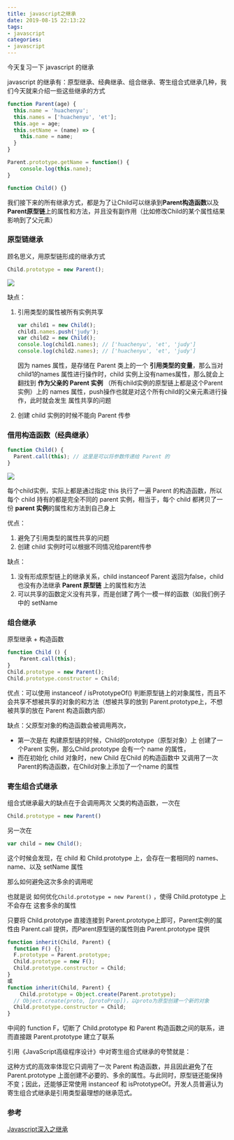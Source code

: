 ```yaml
---
title: javascript之继承
date: 2019-08-15 22:13:22
tags:
- javascript
categories:
- javascript
---
```


今天复习一下 javascript 的继承

javascript 的继承有：原型继承、经典继承、组合继承、寄生组合式继承几种，我们今天就来介绍一些这些继承的方式

```javascript
function Parent(age) {
  this.name = 'huachenyu';
  this.names = ['huachenyu', 'et'];
  this.age = age;
  this.setName = (name) => {
    this.name = name;
  }
}

Parent.prototype.getName = function() {
	console.log(this.name);
}

function Child() {}
```

我们接下来的所有继承方式，都是为了让Child可以继承到**Parent构造函数**以及**Parent原型链**上的属性和方法，并且没有副作用（比如修改Child的某个属性结果影响到了父元素）

### 原型链继承

顾名思义，用原型链形成的继承方式

```javascript
Child.prototype = new Parent();
```

![](http://ww1.sinaimg.cn/large/8ac7964fly1g60qzi5vvpj20vg0c275c.jpg)

缺点：

1. 引用类型的属性被所有实例共享

   ```javascript
   var child1 = new Child();
   child1.names.push('judy');
   var child2 = new Child();
   console.log(child1.names); // ['huachenyu', 'et', 'judy']
   console.log(child2.names); // ['huachenyu', 'et', 'judy']
   ```

   因为 names 属性，是存储在 Parent 类上的一个 **引用类型的变量**，那么当对 child1的names 属性进行操作时，child 实例上没有names属性，那么就会上翻找到 **作为父亲的 Parent 实例** （所有child实例的原型链上都是这个Parent实例）上的 names 属性，push操作也就是对这个所有child的父亲元素进行操作，此时就会发生 属性共享的问题

2. 创建 child 实例的时候不能向 Parent 传参

### 借用构造函数（经典继承）

```javascript
function Child() {
  Parent.call(this); // 这里是可以将参数传递给 Parent 的
}
```

![](http://ww1.sinaimg.cn/large/8ac7964fly1g60rj1wb2rj216g0kkgoo.jpg)

每个child实例，实际上都是通过指定 this 执行了一遍 Parent 的构造函数，所以每个 child 持有的都是完全不同的 parent 实例，相当于，每个 child 都拷贝了一份 **parent 实例**的属性和方法到自己身上

优点：

1. 避免了引用类型的属性共享的问题
2. 创建 child 实例时可以根据不同情况给parent传参

缺点：

1. 没有形成原型链上的继承关系，child instanceof Parent 返回为false，child 也没有办法继承 **Parent 原型链** 上的属性和方法
2. 可以共享的函数定义没有共享，而是创建了两个一模一样的函数（如我们例子中的 setName

### 组合继承

原型继承 + 构造函数

```javascript
function Child () {
	Parent.call(this);
}
Child.prototype = new Parent();
Child.prototype.constructor = Child;
```

优点：可以使用 instanceof / isPrototypeOf() 判断原型链上的对象属性，而且不会共享不想被共享的对象的和方法（想被共享的放到 Parent.prototype上，不想被共享的放在 Parent 构造函数内部）

缺点：父原型对象的构造函数会被调用两次，

- 第一次是在 构建原型链的时候，Child的prototype（原型对象）上 创建了一个Parent 实例，那么Child.prototype 会有一个 name 的属性，
- 而在初始化 child 对象时，new Child 在Child 的构造函数中 又调用了一次 Parent的构造函数，在Child对象上添加了一个name  的属性

### 寄生组合式继承

组合式继承最大的缺点在于会调用两次 父类的构造函数，一次在

```javascript
Child.prototype = new Parent()
```

另一次在

```javascript
var child = new Child();
```

这个时候会发现，在 child 和 Child.prototype 上，会存在一套相同的 names、name、以及 setName 属性

那么如何避免这次多余的调用呢

也就是说 如何优化`Child.prototype = new Parent()` ，使得 Child.prototype 上不会存在 这套多余的属性

只要将 Child.prototype 直接连接到 Parent.prototype上即可，Parent实例的属性由 Parent.call 提供，而Parent原型链的属性则由 Parent.prototype 提供

```javascript
function inherit(Child, Parent) {
  function F() {};
  F.prototype = Parent.prototype;
  Child.prototype = new F();
  Child.prototype.constructor = Child;
}
或
function inherit(Child, Parent) {
	Child.prototype = Object.create(Parent.prototype); 
  // Object.create(proto, [protoProp])，以proto为原型创建一个新的对象
  Child.prototype.constructor = Child;
}
```

中间的 function F，切断了 Child.prototype 和 Parent 构造函数之间的联系，进而直接跟 Parent.prototype 建立了联系

引用《JavaScript高级程序设计》中对寄生组合式继承的夸赞就是：

这种方式的高效率体现它只调用了一次 Parent 构造函数，并且因此避免了在 Parent.prototype 上面创建不必要的、多余的属性。与此同时，原型链还能保持不变；因此，还能够正常使用 instanceof 和 isPrototypeOf。开发人员普遍认为寄生组合式继承是引用类型最理想的继承范式。

### 参考

[Javascript深入之继承](https://github.com/mqyqingfeng/Blog/issues/16)